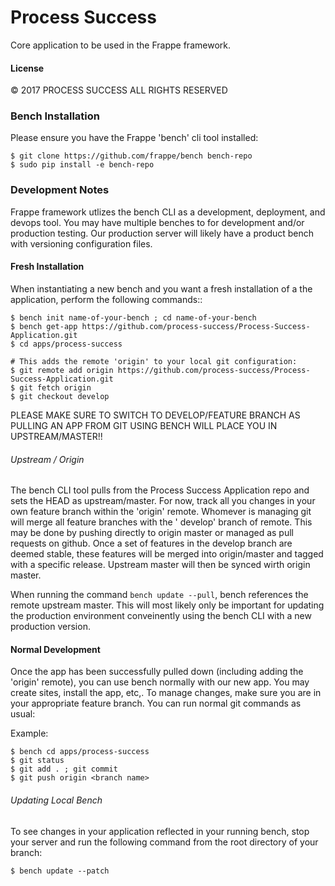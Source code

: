 # Process Success

Core application to be used in the Frappe framework.


#### License

© 2017 PROCESS SUCCESS ALL RIGHTS RESERVED

### Bench Installation
Please ensure you have the Frappe 'bench' cli tool installed:

```
$ git clone https://github.com/frappe/bench bench-repo
$ sudo pip install -e bench-repo
```

### Development Notes

Frappe framework utlizes the bench CLI as a development, deployment, and devops tool. You may have multiple benches to for development and/or production testing. Our production server will likely have a product bench with versioning configuration files.

#### Fresh Installation
When instantiating a new bench and you want a fresh installation of a the application, perform the following commands::

```
$ bench init name-of-your-bench ; cd name-of-your-bench
$ bench get-app https://github.com/process-success/Process-Success-Application.git
$ cd apps/process-success

# This adds the remote 'origin' to your local git configuration:
$ git remote add origin https://github.com/process-success/Process-Success-Application.git
$ git fetch origin
$ git checkout develop
```
PLEASE MAKE SURE TO SWITCH TO DEVELOP/FEATURE BRANCH AS PULLING AN APP FROM GIT USING BENCH WILL PLACE YOU IN UPSTREAM/MASTER!!

###### Upstream / Origin
The bench CLI tool pulls from the Process Success Application repo and sets the HEAD as upstream/master. For now, track all you changes in your own feature branch within the 'origin' remote. Whomever is managing git will merge all feature branches with the '
develop' branch of remote. This may be done by pushing directly to origin master or managed as pull requests on github. Once a set of features in the develop branch are deemed stable, these features will be merged into origin/master and tagged with a specific release. Upstream master will then be synced wirth origin master.  

When running the command `bench update --pull`, bench references the remote upstream master. This will most likely only be important for updating the production environment conveinently using the bench CLI with a new production version.

#### Normal Development
Once the app has been successfully pulled down (including adding the 'origin' remote), you can use bench normally with our new app. You may create sites, install the app, etc,. To manage changes, make sure you are in your appropriate feature branch. You can run normal git commands as usual:

Example:
```
$ bench cd apps/process-success
$ git status
$ git add . ; git commit
$ git push origin <branch name>
```

###### Updating Local Bench
To see changes in your application reflected in your running bench, stop your server and run the following command from the root directory of your branch:

```
$ bench update --patch
```

